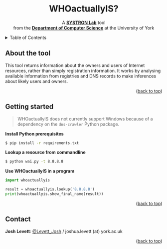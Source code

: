 <a name="readme-top"></a>

<!-- PROJECT DETAILS -->
<div align="center">

  <h1 align="center">WHOactuallyIS?</h1>

  <p align="center">
    A <a href="https://systronlab.github.io"><strong>SYSTRON Lab</strong></a> tool
    <br />
    from the <a href="https://www.cs.york.ac.uk/"><strong>Department of Computer Science</strong></a> at the University of York
  </p>
</div>



<!-- TABLE OF CONTENTS -->
<details>
  <summary>Table of Contents</summary>
  <ol>
    <li><a href="#about-the-tool">About the tool</a></li>
    <li><a href="#getting-started">Getting started</a></li>
    <li><a href="#contact">Contact</a></li>
  </ol>
</details>



<!-- ABOUT THE TOOL -->
## About the tool

This tool returns information about the owners and users of Internet resources, rather than simply registration information. It works by analysing available information from registries and DNS records to make inferences about likely users and owners.

<p align="right">(<a href="#readme-top">back to top</a>)</p>



<!-- GETTING STARTED -->
## Getting started

> WHOactuallyIS does not currently support Windows because of a dependency on the `dns-crawler` Python package.

**Install Python prerequisites**
```sh
$ pip install -r requirements.txt
```

**Lookup a resource from commandline**
```sh
$ python wai.py -t 8.8.8.8
```

**Use WHOactuallyIS in a program**
```python
import whoactuallyis

result = whoactuallyis.lookup('8.8.8.8')
print(whoactuallyis.show_final_name(result))
```

<p align="right">(<a href="#readme-top">back to top</a>)</p>


<!-- CONTACT -->
## Contact

**Josh Levett**: [@Levett_Josh](https://twitter.com/Levett_Josh) / joshua.levett (at) york.ac.uk


<p align="right">(<a href="#readme-top">back to top</a>)</p>